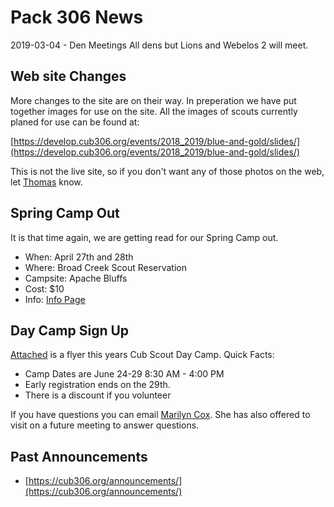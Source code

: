 # Pack 306 News #
2019-03-04 - Den Meetings
All dens but Lions and Webelos 2 will meet.

## Web site Changes ##
More changes to the site are on their way. In preperation we have put together images for use on the site. All the images of scouts currently planed for use can be found at:

[https://develop.cub306.org/events/2018_2019/blue-and-gold/slides/](https://develop.cub306.org/events/2018_2019/blue-and-gold/slides/)

This is not the live site, so if you don't want any of those photos on the web, let [Thomas](mailto:cubmaster@cub306.org?subject=remove) know.

## Spring Camp Out ##
It is that time again, we are getting read for our Spring Camp out.

* When: April 27th and 28th
* Where: Broad Creek Scout Reservation 
* Campsite: Apache Bluffs
* Cost: $10
* Info: [Info Page](https://cub306.org/events/2018_2019/spring_campout/)

## Day Camp Sign Up ##
[Attached](2019-03-13/CampArrowheadDayCamp2019flyer.pdf) is a flyer this years Cub Scout Day Camp.
Quick Facts:

* Camp Dates are June 24-29 8:30 AM - 4:00 PM
* Early registration ends on the 29th. 
* There is a discount if you volunteer

If you have questions you can email [Marilyn Cox](arrowheaddaycamp@gmail.com?subject=Questions%20From%20Pack%20306). She has also offered to visit on a future meeting to answer questions.

## Past Announcements ##
* [https://cub306.org/announcements/](https://cub306.org/announcements/)
